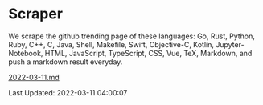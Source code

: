 # Scraper

We scrape the github trending page of these languages: Go, Rust, Python, Ruby, C++, C, Java, Shell, Makefile, Swift, Objective-C, Kotlin, Jupyter-Notebook, HTML, JavaScript, TypeScript, CSS, Vue, TeX, Markdown, and push a markdown result everyday.

[2022-03-11.md](https://github.com/yangwenmai/github-trending-backup/blob/master/2022-03-11.md)

Last Updated: 2022-03-11 04:00:07